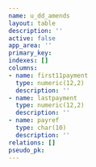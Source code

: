 ```yaml
---
name: u_dd_amends
layout: table
description: ''
active: false
app_area: ''
primary_key: 
indexes: []
columns:
- name: first11payment
  type: numeric(12,2)
  description: ''
- name: lastpayment
  type: numeric(12,2)
  description: ''
- name: payref
  type: char(10)
  description: ''
relations: []
pseudo_pk: 
---
```


